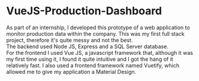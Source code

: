 # VueJS-Production-Dashboard
As part of an internship, I developed this prototype of a web application to monitor production data within the company.
This was my first full stack project, therefore it's quite messy and not the best.
<br>The backend used Node JS, Express and a SQL Server database.
<br>For the frontend I used Vue JS, a javascript framework that, although it was my first time using it, I found it quite intuitive and I got the hang of it relatively fast.
I also used a frontend framework named Vuetify, which allowed me to give my application a Material Design.
